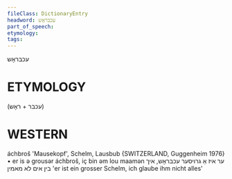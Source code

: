 ```yaml
---
fileClass: DictionaryEntry
headword: עכבראָש
part_of_speech: 
etymology: 
tags: 
---
```

עכבראָש

ETYMOLOGY
===========
(עכבר + ראָש)

WESTERN
========

áchbroš 'Mausekopf', Schelm, Lausbub {SWITZERLAND, Guggenheim 1976}
	•	er is ə grousər áchbroš, iç bin əm lou maamən ער איז אַ גרויסער עכבראָש, איך בין אים לא מאמין 'er ist ein grosser Schelm, ich glaube ihm nicht alles'